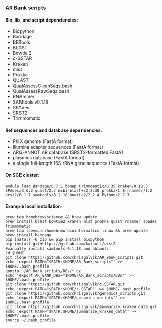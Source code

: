 ### AR Bank scripts
#### Bin, lib, and script dependencies:
- Biopython
- Bandage
- BBTools
- BLAST
- Bowtie 2
- c-SSTAR
- Kraken
- mlst
- Prokka
- QUAST
- QualAssessCleanSeqs.bash
- QualAssessRawSeqs.bash
- RNAmmer
- SAMtools v0.1.18
- SPAdes
- SRST2
- Trimmomatic

#### Ref sequences and database dependencies:
- PhiX genome (FastA format)
- Illumina adapter sequences (FastA format)
- ARG-ANNOT AR database (SRST2-formatted FastA)
- plasmids database (FastA format)
- a single full-length 16S rRNA gene sequence (FastA format)

#### On SGE cluster:

`module load Bandage/0.7.1 bbmap trimmomatic/0.35 kraken/0.10.5 SPAdes/3.6.2 quast/2.3 ncbi-blast+/2.2.30 prokka/1.8 rnammer/1.2 srst2/0.1.7 samtools/0.1.18 bowtie2/2.2.4 Python/2.7.3`

#### Example local installation:

    brew tap homebrew/science && brew update
    brew install blast bowtie2 kraken mlst prokka quast rnammer spades trimmomatic
    brew tap tseemann/homebrew-bioinformatics-linux && brew update
    brew install bandage
    pip install -U pip && pip install biopython
    pip install git+https://github.com/katholt/srst2
    #manually install samtools-0.1.18 and bbtools
    cd $HOME
    git clone https://github.com/chrisgulvik/AR_Bank_scripts.git
    echo 'export PATH="$PATH:$HOME/AR_Bank_scripts"' >> $HOME/.bash_profile
    gunzip ~/AR_Bank_scripts/DBs/*.gz
    echo 'export AR_BANK_DBs="$HOME/AR_Bank_scripts/DBs"' >> $HOME/.bash_profile
    git clone https://github.com/chrisgulvik/c-SSTAR.git
    echo 'export PATH="$PATH:$HOME/c-SSTAR"' >> $HOME/.bash_profile
    git clone https://github.com/chrisgulvik/genomics_scripts.git
    echo 'export PATH="$PATH:$HOME/genomics_scripts"' >> $HOME/.bash_profile
    git clone https://github.com/chrisgulvik/summarize_kraken_data.git
    echo 'export PATH="$PATH:$HOME/summarize_kraken_data"' >> $HOME/.bash_profile
    source ~/.bash_profile
